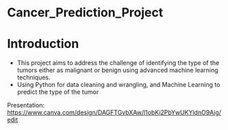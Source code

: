 # Cancer_Prediction_Project

# Introduction
- This project aims to address the challenge of identifying the type of the tumors either as malignant or benign using advanced machine learning techniques.
- Using Python for data cleaning and wrangling, and Machine Learning to predict the type of the tumor

Presentation:
https://www.canva.com/design/DAGFTGvbXAw/l1obKi2PbYwUKYldnO9Aig/edit
